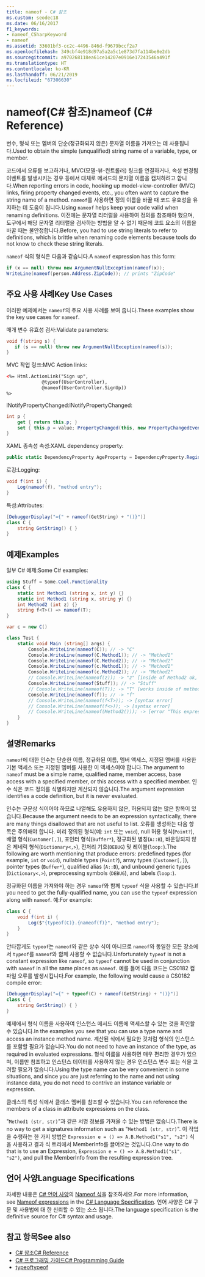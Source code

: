 ```yaml
---
title: nameof - C# 참조
ms.custom: seodec18
ms.date: 06/16/2017
f1_keywords:
- nameof_CSharpKeyword
- nameof
ms.assetid: 33601bf3-cc2c-4496-846d-f9679bccf2a7
ms.openlocfilehash: 349cbf4e918d97a5a2a5c1e873d7fa114be8e2db
ms.sourcegitcommit: a970268118ea61ce14207e0916e17243546a491f
ms.translationtype: HT
ms.contentlocale: ko-KR
ms.lasthandoff: 06/21/2019
ms.locfileid: "67306630"
---
```

# <a name="nameof-c-reference"></a><span data-ttu-id="b0965-102">nameof(C# 참조)</span><span class="sxs-lookup"><span data-stu-id="b0965-102">nameof (C# Reference)</span></span>

<span data-ttu-id="b0965-103">변수, 형식 또는 멤버의 단순(정규화되지 않은) 문자열 이름을 가져오는 데 사용됩니다.</span><span class="sxs-lookup"><span data-stu-id="b0965-103">Used to obtain the simple (unqualified) string name of a variable, type, or member.</span></span>

<span data-ttu-id="b0965-104">코드에서 오류를 보고하거나, MVC(모델-뷰-컨트롤러) 링크를 연결하거나, 속성 변경됨 이벤트를 발생시키는 경우 등에서 대체로 메서드의 문자열 이름을 캡처하려고 합니다.</span><span class="sxs-lookup"><span data-stu-id="b0965-104">When reporting errors in code, hooking up model-view-controller (MVC) links, firing property changed events, etc., you often want to capture the string name of a method.</span></span>  <span data-ttu-id="b0965-105">`nameof`를 사용하면 정의 이름을 바꿀 때 코드 유효성을 유지하는 데 도움이 됩니다.</span><span class="sxs-lookup"><span data-stu-id="b0965-105">Using `nameof` helps keep your code valid when renaming definitions.</span></span>  <span data-ttu-id="b0965-106">이전에는 문자열 리터럴을 사용하여 정의를 참조해야 했으며, 도구에서 해당 문자열 리터럴을 검사하는 방법을 알 수 없기 때문에 코드 요소의 이름을 바꿀 때는 불안정합니다.</span><span class="sxs-lookup"><span data-stu-id="b0965-106">Before, you had to use string literals to refer to definitions, which is brittle when renaming code elements because tools do not know to check these string literals.</span></span>

<span data-ttu-id="b0965-107">`nameof` 식의 형식은 다음과 같습니다.</span><span class="sxs-lookup"><span data-stu-id="b0965-107">A `nameof` expression has this form:</span></span>

```csharp
if (x == null) throw new ArgumentNullException(nameof(x));
WriteLine(nameof(person.Address.ZipCode)); // prints "ZipCode"
```

## <a name="key-use-cases"></a><span data-ttu-id="b0965-108">주요 사용 사례</span><span class="sxs-lookup"><span data-stu-id="b0965-108">Key Use Cases</span></span>

<span data-ttu-id="b0965-109">이러한 예제에서는 `nameof`의 주요 사용 사례를 보여 줍니다.</span><span class="sxs-lookup"><span data-stu-id="b0965-109">These examples show the key use cases for `nameof`.</span></span>

<span data-ttu-id="b0965-110">매개 변수 유효성 검사:</span><span class="sxs-lookup"><span data-stu-id="b0965-110">Validate parameters:</span></span>

 ```csharp
void f(string s) {
    if (s == null) throw new ArgumentNullException(nameof(s));
}
```

<span data-ttu-id="b0965-111">MVC 작업 링크:</span><span class="sxs-lookup"><span data-stu-id="b0965-111">MVC Action links:</span></span>

```html
<%= Html.ActionLink("Sign up",
             @typeof(UserController),
             @nameof(UserController.SignUp))
%>
```

<span data-ttu-id="b0965-112">INotifyPropertyChanged:</span><span class="sxs-lookup"><span data-stu-id="b0965-112">INotifyPropertyChanged:</span></span>

```csharp
int p {
    get { return this.p; }
    set { this.p = value; PropertyChanged(this, new PropertyChangedEventArgs(nameof(this.p)); } // nameof(p) works too
}
```

<span data-ttu-id="b0965-113">XAML 종속성 속성:</span><span class="sxs-lookup"><span data-stu-id="b0965-113">XAML dependency property:</span></span>

```csharp
public static DependencyProperty AgeProperty = DependencyProperty.Register(nameof(Age), typeof(int), typeof(C));
```

<span data-ttu-id="b0965-114">로깅:</span><span class="sxs-lookup"><span data-stu-id="b0965-114">Logging:</span></span>

```csharp
void f(int i) {
    Log(nameof(f), "method entry");
}
```

<span data-ttu-id="b0965-115">특성:</span><span class="sxs-lookup"><span data-stu-id="b0965-115">Attributes:</span></span>

```csharp
[DebuggerDisplay("={" + nameof(GetString) + "()}")]
class C {
    string GetString() { }
}
```

## <a name="examples"></a><span data-ttu-id="b0965-116">예제</span><span class="sxs-lookup"><span data-stu-id="b0965-116">Examples</span></span>

<span data-ttu-id="b0965-117">일부 C# 예제:</span><span class="sxs-lookup"><span data-stu-id="b0965-117">Some C# examples:</span></span>

```csharp
using Stuff = Some.Cool.Functionality
class C {
    static int Method1 (string x, int y) {}
    static int Method1 (string x, string y) {}
    int Method2 (int z) {}
    string f<T>() => nameof(T);
}

var c = new C()

class Test {
    static void Main (string[] args) {
        Console.WriteLine(nameof(C)); // -> "C"
        Console.WriteLine(nameof(C.Method1)); // -> "Method1"
        Console.WriteLine(nameof(C.Method2)); // -> "Method2"
        Console.WriteLine(nameof(c.Method1)); // -> "Method1"
        Console.WriteLine(nameof(c.Method2)); // -> "Method2"
        // Console.WriteLine(nameof(z)); -> "z" [inside of Method2 ok, inside Method1 is a compiler error]
        Console.WriteLine(nameof(Stuff)); // -> "Stuff"
        // Console.WriteLine(nameof(T)); -> "T" [works inside of method but not in attributes on the method]
        Console.WriteLine(nameof(f)); // -> "f"
        // Console.WriteLine(nameof(f<T>)); -> [syntax error]
        // Console.WriteLine(nameof(f<>)); -> [syntax error]
        // Console.WriteLine(nameof(Method2())); -> [error "This expression does not have a name"]
    }
}
```

## <a name="remarks"></a><span data-ttu-id="b0965-118">설명</span><span class="sxs-lookup"><span data-stu-id="b0965-118">Remarks</span></span>

<span data-ttu-id="b0965-119">`nameof`에 대한 인수는 단순한 이름, 정규화된 이름, 멤버 액세스, 지정된 멤버를 사용한 기본 액세스 또는 지정된 멤버를 사용한 이 액세스여야 합니다.</span><span class="sxs-lookup"><span data-stu-id="b0965-119">The argument to `nameof` must be a simple name, qualified name, member access, base access with a specified member, or this access with a specified member.</span></span>  <span data-ttu-id="b0965-120">인수 식은 코드 정의를 식별하지만 계산되지 않습니다.</span><span class="sxs-lookup"><span data-stu-id="b0965-120">The argument expression identifies a code definition, but it is never evaluated.</span></span>

<span data-ttu-id="b0965-121">인수는 구문상 식이어야 하므로 나열해도 유용하지 않은, 허용되지 않는 많은 항목이 있습니다.</span><span class="sxs-lookup"><span data-stu-id="b0965-121">Because the argument needs to be an expression syntactically, there are many things disallowed that are not useful to list.</span></span>  <span data-ttu-id="b0965-122">오류를 생성하는 다음 항목은 주의해야 합니다. 미리 정의된 형식(예: `int` 또는 `void`), null 허용 형식(`Point?`), 배열 형식(`Customer[,]`), 포인터 형식(`Buffer*`), 정규화된 별칭(`A::B`), 바운딩되지 않은 제네릭 형식(`Dictionary<,>`), 전처리 기호(`DEBUG`) 및 레이블(`loop:`).</span><span class="sxs-lookup"><span data-stu-id="b0965-122">The following are worth mentioning that produce errors: predefined types (for example, `int` or `void`), nullable types (`Point?`), array types (`Customer[,]`), pointer types (`Buffer*`), qualified alias (`A::B`), and unbound generic types (`Dictionary<,>`), preprocessing symbols (`DEBUG`), and labels (`loop:`).</span></span>

<span data-ttu-id="b0965-123">정규화된 이름을 가져와야 하는 경우 `nameof`와 함께 `typeof` 식을 사용할 수 있습니다.</span><span class="sxs-lookup"><span data-stu-id="b0965-123">If you need to get the fully-qualified name, you can use the `typeof` expression along with `nameof`.</span></span>  <span data-ttu-id="b0965-124">예:</span><span class="sxs-lookup"><span data-stu-id="b0965-124">For example:</span></span>

```csharp
class C {
    void f(int i) {
        Log($"{typeof(C)}.{nameof(f)}", "method entry");
    }
}
```

<span data-ttu-id="b0965-125">안타깝게도 `typeof`는 `nameof`와 같은 상수 식이 아니므로 `nameof`와 동일한 모든 장소에서 `typeof`를 `nameof`와 함께 사용할 수 없습니다.</span><span class="sxs-lookup"><span data-stu-id="b0965-125">Unfortunately `typeof` is not a constant expression like `nameof`, so `typeof` cannot be used in conjunction with `nameof` in all the same places as `nameof`.</span></span>  <span data-ttu-id="b0965-126">예를 들어 다음 코드는 CS0182 컴파일 오류를 발생시킵니다.</span><span class="sxs-lookup"><span data-stu-id="b0965-126">For example, the following would cause a CS0182 compile error:</span></span>

```csharp
[DebuggerDisplay("={" + typeof(C) + nameof(GetString) + "()}")]
class C {
    string GetString() { }
}
```

<span data-ttu-id="b0965-127">예제에서 형식 이름을 사용하여 인스턴스 메서드 이름에 액세스할 수 있는 것을 확인할 수 있습니다.</span><span class="sxs-lookup"><span data-stu-id="b0965-127">In the examples you see that you can use a type name and access an instance method name.</span></span>  <span data-ttu-id="b0965-128">계산된 식에서 필요한 것처럼 형식의 인스턴스를 포함할 필요가 없습니다.</span><span class="sxs-lookup"><span data-stu-id="b0965-128">You do not need to have an instance of the type, as required in evaluated expressions.</span></span>  <span data-ttu-id="b0965-129">형식 이름을 사용하면 매우 편리한 경우가 있으며, 이름만 참조하고 인스턴스 데이터를 사용하지 않는 경우 인스턴스 변수 또는 식을 고려할 필요가 없습니다.</span><span class="sxs-lookup"><span data-stu-id="b0965-129">Using the type name can be very convenient in some situations, and since you are just referring to the name and not using instance data, you do not need to contrive an instance variable or expression.</span></span>

<span data-ttu-id="b0965-130">클래스의 특성 식에서 클래스 멤버를 참조할 수 있습니다.</span><span class="sxs-lookup"><span data-stu-id="b0965-130">You can reference the members of a class in attribute expressions on the class.</span></span>

<span data-ttu-id="b0965-131">"`Method1 (str, str)`"과 같은 서명 정보를 가져올 수 있는 방법은 없습니다.</span><span class="sxs-lookup"><span data-stu-id="b0965-131">There is no way to get a signatures information such as "`Method1 (str, str)`".</span></span>  <span data-ttu-id="b0965-132">이 작업을 수행하는 한 가지 방법은 `Expression e = () => A.B.Method1("s1", "s2")` 식을 사용하고 결과 식 트리에서 MemberInfo를 끌어오는 것입니다.</span><span class="sxs-lookup"><span data-stu-id="b0965-132">One way to do that is to use an Expression, `Expression e = () => A.B.Method1("s1", "s2")`, and pull the MemberInfo from the resulting expression tree.</span></span>

## <a name="language-specifications"></a><span data-ttu-id="b0965-133">언어 사양</span><span class="sxs-lookup"><span data-stu-id="b0965-133">Language Specifications</span></span>

<span data-ttu-id="b0965-134">자세한 내용은 [C# 언어 사양](../language-specification/index.md)의 [Nameof 식](~/_csharplang/spec/expressions.md#nameof-expressions)을 참조하세요.</span><span class="sxs-lookup"><span data-stu-id="b0965-134">For more information, see [Nameof expressions](~/_csharplang/spec/expressions.md#nameof-expressions) in the [C# Language Specification](../language-specification/index.md).</span></span> <span data-ttu-id="b0965-135">언어 사양은 C# 구문 및 사용법에 대 한 신뢰할 수 있는 소스 됩니다.</span><span class="sxs-lookup"><span data-stu-id="b0965-135">The language specification is the definitive source for C# syntax and usage.</span></span>

## <a name="see-also"></a><span data-ttu-id="b0965-136">참고 항목</span><span class="sxs-lookup"><span data-stu-id="b0965-136">See also</span></span>

- [<span data-ttu-id="b0965-137">C# 참조</span><span class="sxs-lookup"><span data-stu-id="b0965-137">C# Reference</span></span>](../../../csharp/language-reference/index.md)
- [<span data-ttu-id="b0965-138">C# 프로그래밍 가이드</span><span class="sxs-lookup"><span data-stu-id="b0965-138">C# Programming Guide</span></span>](../../../csharp/programming-guide/index.md)
- [<span data-ttu-id="b0965-139">typeof</span><span class="sxs-lookup"><span data-stu-id="b0965-139">typeof</span></span>](../operators/type-testing-and-conversion-operators.md#typeof-operator)

